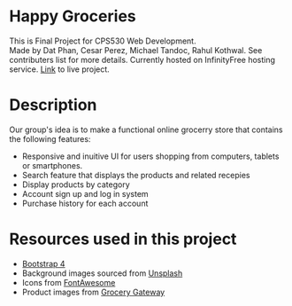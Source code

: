 # Happy Groceries
This is Final Project for CPS530 Web Development.  
Made by Dat Phan, Cesar Perez, Michael Tandoc, Rahul Kothwal. See contributers list for more details. 
Currently hosted on InfinityFree hosting service. [Link](http://happygrocery.infinityfreeapp.com/) to live project.

# Description
Our group's idea is to make a functional online grocerry store that contains the following features: 
- Responsive and inuitive UI for users shopping from computers, tablets or smartphones. 
- Search feature that displays the products and related recepies
- Display products by category 
- Account sign up and log in system
- Purchase history for each account

# Resources used in this project
- [Bootstrap 4](https://getbootstrap.com/)
- Background images sourced from [Unsplash](https://getbootstrap.com/)
- Icons from [FontAwesome](https://fontawesome.com/) 
- Product images from [Grocery Gateway](https://www.grocerygateway.com/store/groceryGateway/en/)
